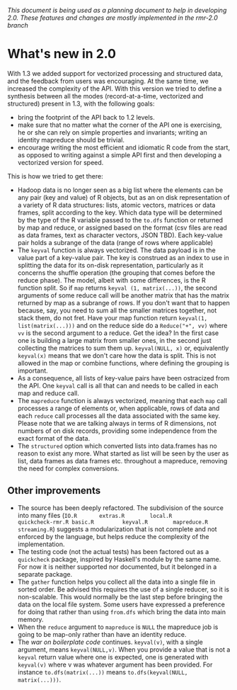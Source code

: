 
*This document is being used as a planning document to help in developing 2.0. These features and changes are mostly implemented in the rmr-2.0 branch*

# What's new in 2.0

With 1.3 we added support for vectorized processing and structured data, and the feedback from users was encouraging. At the same time, we increased the complexity of the API. With this version we tried to define a synthesis between all the modes (record-at-a-time, vectorized and structured) present in 1.3, with the following goals:
* bring the footprint of the API back to 1.2 levels. 
* make sure that no matter what the corner of the API one is exercising, he or she can rely on simple properties and invariants; writing an identity mapreduce should be trivial.
* encourage writing the most efficient and idiomatic R code from the start, as opposed to writing against a simple API first and then developing a vectorized version for speed. 

This is how we tried to get there:

* Hadoop data is no longer seen as a big list where the elements can be any pair (key and value) of R objects, but as an on disk representation of a variety of R data structures: lists, atomic vectors, matrices or data frames, split according to the key. Which data type will be determined by the type of the R variable passed to the `to.dfs` function or returned by map and reduce, or assigned based on the format (csv files are read as data frames, text as character vectors, JSON TBD). Each key-value pair holds a subrange of the data (range of rows where applicable)
* The `keyval` function is always vectorized. The data payload is in the value part of a key-value pair. The key is construed as an index to use in splitting the data for its on-disk representation, particularly as it concerns the shuffle operation (the grouping that comes before the reduce phase). The model, albeit with some differences, is the R function split. So if `map` returns `keyval (1, matrix(...))`, the second arguments of some reduce call will be another matrix that has the matrix returned by map as a subrange of rows. If you don't want that to happen because, say, you need to sum all the smaller matrices together, not stack them, do not fret. Have your map function return `keyval(1, list(matrix(...)))` and on the reduce side do a `Reduce("+", vv)` where `vv` is the second argument to a reduce. Get the idea? In the first case one is building a large matrix from smaller ones, in the second just collecting the matrices to sum them up. `keyval(NULL, x)` or, equivalently `keyval(x)` means that we don't care how the data is split. This is not allowed in the map or combine functions, where defining the grouping is important.
* As a consequence, all lists of key-value pairs have been ostracized from the API. One `keyval` call is all that can and needs to be called in each map and reduce call.
* The `mapreduce` function is always vectorized, meaning that each `map` call processes a range of elements or, when applicable, rows of data and each `reduce` call processes all the data associated with the same key. Please note that we are talking always in terms of R dimensions, not numbers of on disk records, providing some independence from the exact format of the data.
* The `structured` option which converted lists into data.frames has no reason to exist any more. What started as list will be seen by the user as list, data frames as data frames etc. throughout a mapreduce, removing the need for complex conversions. 

## Other improvements
* The source has been deeply refactored. The subdivision of the source into many files (`IO.R  		extras.R		local.R			quickcheck-rmr.R
basic.R			keyval.R		mapreduce.R		streaming.R`) suggests a modularization that is not complete and not enforced by the language, but helps reduce the complexity of the implementation.
* The testing code (not the actual tests) has been factored out as a `quickcheck` package, inspired by Haskell's module by the same name. For now it is neither supported nor documented, but it belonged in a separate package. 
* The `gather` function helps you collect all the data into a single file in sorted order. Be advised this requires the use of a single reducer, so it is non-scalable. This would normally be the last step before bringing the data on the local file system. Some users have expressed a preference for doing that rather than using `from.dfs` which bring the data into main memory.
* When the `reduce` argument to `mapreduce` is `NULL` the mapreduce job is going to be map-only rather than have an identity reduce. 
* The *war on boilerplate code* continues. `keyval(v)`, with a single argument,  means `keyval(NULL,v)`. When you provide a value that is not a `keyval` return value where one is expected, one is generated with `keyval(v)` where v was whatever argument has been provided. For instance `to.dfs(matrix(...))` means `to.dfs(keyval(NULL, matrix(...)))`.

